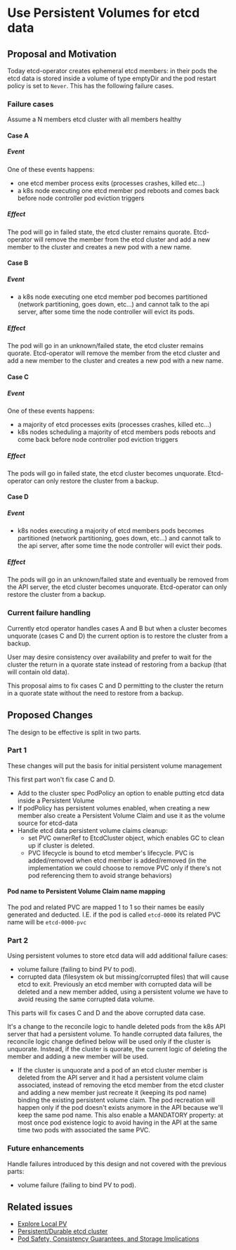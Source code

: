 # Use Persistent Volumes for etcd data

## Proposal and Motivation

Today etcd-operator creates ephemeral etcd members: in their pods the etcd data is stored inside a volume of type emptyDir and the pod restart policy is set to `Never`.
This has the following failure cases.

### Failure cases

Assume a N members etcd cluster with all members healthy

#### Case A

##### Event

One of these events happens:
* one etcd member process exits (processes crashes, killed etc...)
* a k8s node executing one etcd member pod reboots and comes back before node controller pod eviction triggers

##### Effect

The pod will go in failed state, the etcd cluster remains quorate. Etcd-operator will remove the member from the etcd cluster and add a new member to the cluster and creates a new pod with a new name.

#### Case B

##### Event

* a k8s node executing one etcd member pod becomes partitioned (network partitioning, goes down, etc...) and cannot talk to the api server, after some time the node controller will evict its pods.

##### Effect

The pod will go in an unknown/failed state, the etcd cluster remains quorate. Etcd-operator will remove the member from the etcd cluster and add a new member to the cluster and creates a new pod with a new name.

#### Case C

##### Event

One of these events happens:
* a majority of etcd processes exits (processes crashes, killed etc...) 
* k8s nodes scheduling a majority of etcd members pods reboots and come back before node controller pod eviction triggers

##### Effect

The pods will go in failed state, the etcd cluster becomes unquorate. Etcd-operator can only restore the cluster from a backup.

#### Case D

##### Event

* k8s nodes executing a majority of etcd members pods becomes partitioned (network partitioning, goes down, etc...) and cannot talk to the api server, after some time the node controller will evict their pods.

##### Effect

The pods will go in an unknown/failed state and eventually be removed from the API server, the etcd cluster becomes unquorate. Etcd-operator can only restore the cluster from a backup.


### Current failure handling

Currently etcd operator handles cases A and B but when a cluster becomes unquorate (cases C and D) the current option is to restore the cluster from a backup.

User may desire consistency over availability and prefer to wait for the cluster the return in a quorate state instead of restoring from a backup (that will contain old data).

This proposal aims to fix cases C and D permitting to the cluster the return in a quorate state without the need to restore from a backup.

## Proposed Changes

The design to be effective is split in two parts.

### Part 1

These changes will put the basis for initial persistent volume management

This first part won't fix case C and D.

- Add to the cluster spec PodPolicy an option to enable putting etcd data inside a Persistent Volume
- If podPolicy has persistent volumes enabled, when creating a new member also create a Persistent Volume Claim and use it as the volume source for etcd-data
- Handle etcd data persistent volume claims cleanup:
  - set PVC ownerRef to EtcdCluster object, which enables GC to clean up if cluster is deleted.
  - PVC lifecycle is bound to etcd member's lifecycle. PVC is added/removed when etcd member is added/removed (in the implementation we could choose to remove PVC only if there's not pod referencing them to avoid strange behaviors)

#### Pod name to Persistent Volume Claim name mapping

The pod and related PVC are mapped 1 to 1 so their names be easily generated and deducted. I.E. if the pod is called `etcd-0000` its related PVC name will be `etcd-0000-pvc`


### Part 2

Using persistent volumes to store etcd data will add additional failure cases:

- volume failure (failing to bind PV to pod).
- corrupted data (filesystem ok but missing/corrupted files) that will cause etcd to exit. Previously an etcd member with corrupted data will be deleted and a new member added, using a persistent volume we have to avoid reusing the same corrupted data volume.

This parts will fix cases C and D and the above corrupted data case.

It's a change to the reconcile logic to handle deleted pods from the k8s API server that had a persistent volume. To handle corrupted data failures, the reconcile logic change defined below will be used only if the cluster is unquorate. Instead, if the cluster is quorate, the current logic of deleting the member and adding a new member will be used.

- If the cluster is unquorate and a pod of an etcd cluster member is deleted from the API server and it had a persistent volume claim associated, instead of removing the etcd member from the etcd cluster and adding a new member just recreate it (keeping its pod name) binding the existing persistent volume claim. The pod recreation will happen only if the pod doesn't exists anymore in the API because we'll keep the same pod name. This also enable a MANDATORY property: at most once pod existence logic to avoid having in the API at the same time two pods with associated the same PVC.


### Future enhancements

Handle failures introduced by this design and not covered with the previous parts:

- volume failure (failing to bind PV to pod).



## Related issues

- [Explore Local PV](https://github.com/alex-laptiev-sp/etcd-operator/issues/1201)
- [Persistent/Durable etcd cluster](https://github.com/alex-laptiev-sp/etcd-operator/issues/1323)
- [Pod Safety, Consistency Guarantees, and Storage Implications](https://github.com/kubernetes/community/blob/master/contributors/design-proposals/pod-safety.md)

